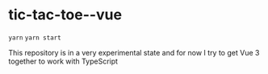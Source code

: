 # tic-tac-toe--vue

```yarn```
```yarn start```

This repository is in a very experimental state and for now I try to get Vue 3 together to work with TypeScript
